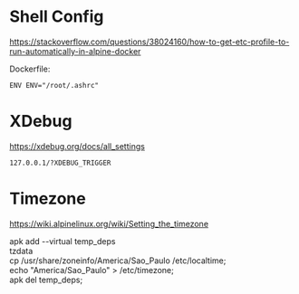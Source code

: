 # Shell Config

https://stackoverflow.com/questions/38024160/how-to-get-etc-profile-to-run-automatically-in-alpine-docker

Dockerfile:
```
ENV ENV="/root/.ashrc"
```


# XDebug
https://xdebug.org/docs/all_settings

```
127.0.0.1/?XDEBUG_TRIGGER
```




# Timezone
https://wiki.alpinelinux.org/wiki/Setting_the_timezone


apk add --virtual temp_deps \
        tzdata \
cp /usr/share/zoneinfo/America/Sao_Paulo /etc/localtime; \
echo "America/Sao_Paulo" > /etc/timezone; \
apk del temp_deps;

